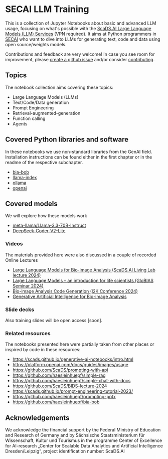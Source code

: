# SECAI LLM Training

This is a collection of Jupyter Notebooks about basic and advanced LLM usage, focusing on what's possible with the [ScaDS.AI Large Language Models (LLM) Services](https://llm.scads.ai) (VPN required). It aims at Python programmers in [SECAI](https://secai.org/) who want to dive into LLMs for generating text, code and data using open source/weights models.

Contributions and feedback are very welcome! In case you see room for improvement, please [create a github issue](https://github.com/ScaDS/secai_llm_training/issues) and/or consider [contributing](https://github.com/ScaDS/secai_llm_training/blob/main/CONTRIBUTING.md).

## Topics

The notebook collection aims covering these topics:
* Large Language Models (LLMs)
* Text/Code/Data generation
* Prompt Engineering
* Retrieval-augmented-generation
* Function calling
* Agents

## Covered Python libraries and software

In these notebooks we use non-standard libraries from the GenAI field. Installation instructions can be found either in the first chapter or in the readme of the respective subchapter.

* [bia-bob](https://github.com/haesleinhuepf/bia-bob)
* [llama-index](https://www.llamaindex.ai/)
* [ollama](https://ollama.com/)
* [openai](https://github.com/openai/openai-python)

## Covered models

We will explore how these models work
* [meta-llama/Llama-3.3-70B-Instruct](https://huggingface.co/meta-llama/Llama-3.3-70B-Instruct)
* [DeepSeek-Coder-V2-Lite](https://huggingface.co/deepseek-ai/DeepSeek-Coder-V2-Lite-Instruct)

### Videos

The materials provided here were also discussed in a couple of recorded Online Lectures
* [Large Language Models for Bio-image Analysis (ScaDS.AI Living Lab lecture 2024)](https://www.youtube.com/watch?v=9dtVlVwk2eg)
* [Large Language Models – an introduction for life scientists (GloBIAS Seminar 2024)](https://www.youtube.com/watch?v=VbD_zS5GOSc)
* [Bio-image Analysis Code Generation (I2K Conference 2024)](https://www.youtube.com/watch?v=sBcV8rasOWo)
* [Generative Artificial Intelligence for Bio-image Analysis](https://www.youtube.com/watch?v=nC0REzvOT5s)

### Slide decks

Also training slides will be open access [soon].

### Related resources

The notebooks presented here were partially taken from other places or inspired by code in these resources:

* https://scads.github.io/generative-ai-notebooks/intro.html
* https://platform.openai.com/docs/guides/images/usage
* https://github.com/ScaDS/prompting-with-api
* https://github.com/haesleinhuepf/simple-rag
* https://github.com/haesleinhuepf/simple-chat-with-docs
* https://github.com/ScaDS/BIDS-lecture-2024
* https://scads.github.io/prompt-engineering-tutorial-2023/
* https://github.com/haesleinhuepf/prompting-pptx
* https://github.com/haesleinhuepf/bia-bob


## Acknowledgements

We acknowledge the financial support by the Federal Ministry of Education and Research of Germany and by Sächsische Staatsministerium für Wissenschaft, Kultur und Tourismus in the programme Center of Excellence for AI-research „Center for Scalable Data Analytics and Artificial Intelligence Dresden/Leipzig“, project identification number: ScaDS.AI